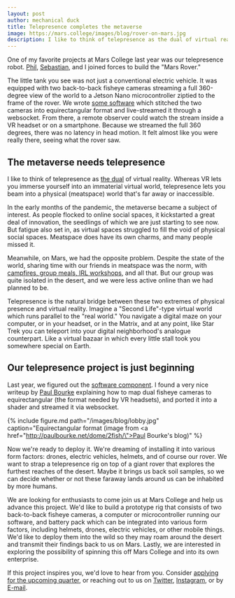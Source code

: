 ```yaml
---
layout: post
author: mechanical duck
title: Telepresence completes the metaverse
image: https://mars.college/images/blog/rover-on-mars.jpg
description: I like to think of telepresence as the dual of virtual reality. Whereas VR lets you immerse yourself into an immaterial virtual world, telepresence lets you beam into a physical (meatspace) world that's far away or inaccessible.
---
```


One of my favorite projects at Mars College last year was our telepresence robot. <a href="https://phillipstearns.com/">Phil</a>, <a href="https://www.linkedin.com/in/sebastian-quinard-40b5811a3">Sebastian</a>, and I joined forces to build the "Mars Rover."

The little tank you see was not just a conventional electric vehicle. It was equipped with two back-to-back fisheye cameras streaming a full 360-degree view of the world to a Jetson Nano microcontroller ziptied to the frame of the rover. We wrote <a href="https://www.github.com/mars-college/mars-rover">some software</a> which stitched the two cameras into equirectangular format and live-streamed it through a websocket. From there, a remote observer could watch the stream inside a VR headset or on a smartphone. Because we streamed the full 360 degrees, there was no latency in head motion. It felt almost like you were really there, seeing what the rover saw.

## The metaverse needs telepresence 

I like to think of telepresence as <a href="https://en.wikipedia.org/wiki/Duality_(mathematics)">the dual</a> of virtual reality. Whereas VR lets you immerse yourself into an immaterial virtual world, telepresence lets you beam into a physical (meatspace) world that's far away or inaccessible.

In the early months of the pandemic, the metaverse became a subject of interest. As people flocked to online social spaces, it kickstarted a great deal of innovation, the seedlings of which we are just starting to see now. But fatigue also set in, as virtual spaces struggled to fill the void of physical social spaces. Meatspace does have its own charms, and many people missed it.

Meanwhile, on Mars, we had the opposite problem. Despite the state of the world, sharing time with our friends in meatspace was the norm, with <a href="/join">campfires, group meals, IRL workshops</a>, and all that. But our group was quite isolated in the desert, and we were less active online than we had planned to be.

Telepresence is the natural bridge between these two extremes of physical presence and virtual reality. Imagine a "Second Life"-type virtual world which runs parallel to the "real world." You navigate a digital maze on your computer, or in your headset, or in the Matrix, and at any point, like Star Trek you can teleport into your digital neighborhood's analogue counterpart. Like a virtual bazaar in which every little stall took you somewhere special on Earth.

## Our telepresence project is just beginning

Last year, we figured out the <a href="https://www.github.com/mars-college/mars-rover">software component</a>. I found a very nice writeup by <a href="http://paulbourke.net/dome/2fish/">Paul Bourke</a> explaining how to map dual fisheye cameras to equirectangular (the format needed by VR headsets), and ported it into a shader and streamed it via websocket.

{% include figure.md path="/images/blog/lobby.jpg" caption="Equirectangular format (image from <a href=\"http://paulbourke.net/dome/2fish/\">Paul Bourke's blog</a>)" %}

Now we're ready to deploy it. We're dreaming of installing it into various form factors: drones, electric vehicles, helmets, and of course our rover. We want to strap a telepresence rig on top of a giant rover that explores the furthest reaches of the desert. Maybe it brings us back soil samples, so we can decide whether or not these faraway lands around us can be inhabited by more humans.

We are looking for enthusiasts to come join us at Mars College and help us advance this project. We'd like to build a prototype rig that consists of two back-to-back fisheye cameras, a computer or microcontroller running our software, and battery pack which can be integrated into various form factors, including helmets, drones, electric vehicles, or other mobile things. We'd like to deploy them into the wild so they may roam around the desert and transmit their findings back to us on Mars. Lastly, we are interested in exploring the possibility of spinning this off Mars College and into its own enterprise.

If this project inspires you, we'd love to hear from you. Consider <a href="/join">applying for the upcoming quarter</a>, or reaching out to us on <a href="https://twitter.com/mars_college">Twitter</a>, <a href="https://instagram.com/mars.college">Instagram</a>, or by <a href="mailto:info@mars.college">E-mail</a>.



